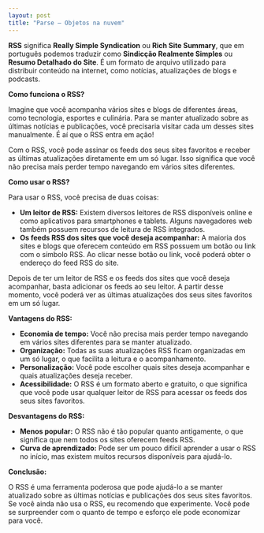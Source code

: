 ```yaml
---
layout: post
title: "Parse – Objetos na nuvem"
---
```


**RSS** significa **Really Simple Syndication** ou **Rich Site Summary**, que em português podemos traduzir como **Sindicção Realmente Simples** ou **Resumo Detalhado do Site**. É um formato de arquivo utilizado para distribuir conteúdo na internet, como notícias, atualizações de blogs e podcasts.

**Como funciona o RSS?**

Imagine que você acompanha vários sites e blogs de diferentes áreas, como tecnologia, esportes e culinária. Para se manter atualizado sobre as últimas notícias e publicações, você precisaria visitar cada um desses sites manualmente. É aí que o RSS entra em ação!

Com o RSS, você pode assinar os feeds dos seus sites favoritos e receber as últimas atualizações diretamente em um só lugar. Isso significa que você não precisa mais perder tempo navegando em vários sites diferentes.

**Como usar o RSS?**

Para usar o RSS, você precisa de duas coisas:

-   **Um leitor de RSS:** Existem diversos leitores de RSS disponíveis online e como aplicativos para smartphones e tablets. Alguns navegadores web também possuem recursos de leitura de RSS integrados.
-   **Os feeds RSS dos sites que você deseja acompanhar:** A maioria dos sites e blogs que oferecem conteúdo em RSS possuem um botão ou link com o símbolo RSS. Ao clicar nesse botão ou link, você poderá obter o endereço do feed RSS do site.

Depois de ter um leitor de RSS e os feeds dos sites que você deseja acompanhar, basta adicionar os feeds ao seu leitor. A partir desse momento, você poderá ver as últimas atualizações dos seus sites favoritos em um só lugar.

**Vantagens do RSS:**

-   **Economia de tempo:** Você não precisa mais perder tempo navegando em vários sites diferentes para se manter atualizado.
-   **Organização:** Todas as suas atualizações RSS ficam organizadas em um só lugar, o que facilita a leitura e o acompanhamento.
-   **Personalização:** Você pode escolher quais sites deseja acompanhar e quais atualizações deseja receber.
-   **Acessibilidade:** O RSS é um formato aberto e gratuito, o que significa que você pode usar qualquer leitor de RSS para acessar os feeds dos seus sites favoritos.

**Desvantagens do RSS:**

-   **Menos popular:** O RSS não é tão popular quanto antigamente, o que significa que nem todos os sites oferecem feeds RSS.
-   **Curva de aprendizado:** Pode ser um pouco difícil aprender a usar o RSS no início, mas existem muitos recursos disponíveis para ajudá-lo.

**Conclusão:**

O RSS é uma ferramenta poderosa que pode ajudá-lo a se manter atualizado sobre as últimas notícias e publicações dos seus sites favoritos. Se você ainda não usa o RSS, eu recomendo que experimente. Você pode se surpreender com o quanto de tempo e esforço ele pode economizar para você.
